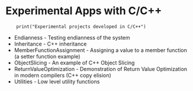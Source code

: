 Experimental Apps with C/C++
==============

```
    print("Experimental projects developed in C/C++")
```

* Endianness - Testing endianness of the system
* Inheritance - C++ inheritance
* MemberFunctionAssignment - Assigning a value to a member function (a setter function example)
* ObjectSlicing - An example of C++ Object Slicing
* ReturnValueOptimization - Demonstration of Return Value Optimization in modern compilers (C++ copy elision)
* Utilities - Low level utility functions


